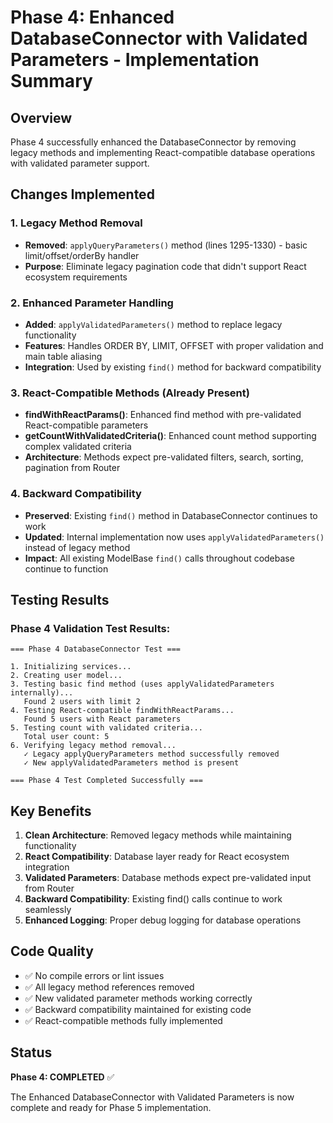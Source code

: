 # Phase 4: Enhanced DatabaseConnector with Validated Parameters - Implementation Summary

## Overview
Phase 4 successfully enhanced the DatabaseConnector by removing legacy methods and implementing React-compatible database operations with validated parameter support.

## Changes Implemented

### 1. Legacy Method Removal
- **Removed**: `applyQueryParameters()` method (lines 1295-1330) - basic limit/offset/orderBy handler
- **Purpose**: Eliminate legacy pagination code that didn't support React ecosystem requirements

### 2. Enhanced Parameter Handling
- **Added**: `applyValidatedParameters()` method to replace legacy functionality
- **Features**: Handles ORDER BY, LIMIT, OFFSET with proper validation and main table aliasing
- **Integration**: Used by existing `find()` method for backward compatibility

### 3. React-Compatible Methods (Already Present)
- **findWithReactParams()**: Enhanced find method with pre-validated React-compatible parameters
- **getCountWithValidatedCriteria()**: Enhanced count method supporting complex validated criteria
- **Architecture**: Methods expect pre-validated filters, search, sorting, pagination from Router

### 4. Backward Compatibility
- **Preserved**: Existing `find()` method in DatabaseConnector continues to work
- **Updated**: Internal implementation now uses `applyValidatedParameters()` instead of legacy method
- **Impact**: All existing ModelBase `find()` calls throughout codebase continue to function

## Testing Results

### Phase 4 Validation Test Results:
```
=== Phase 4 DatabaseConnector Test ===

1. Initializing services...
2. Creating user model...
3. Testing basic find method (uses applyValidatedParameters internally)...
   Found 2 users with limit 2
4. Testing React-compatible findWithReactParams...
   Found 5 users with React parameters
5. Testing count with validated criteria...
   Total user count: 5
6. Verifying legacy method removal...
   ✓ Legacy applyQueryParameters method successfully removed
   ✓ New applyValidatedParameters method is present

=== Phase 4 Test Completed Successfully ===
```

## Key Benefits
1. **Clean Architecture**: Removed legacy methods while maintaining functionality
2. **React Compatibility**: Database layer ready for React ecosystem integration
3. **Validated Parameters**: Database methods expect pre-validated input from Router
4. **Backward Compatibility**: Existing find() calls continue to work seamlessly
5. **Enhanced Logging**: Proper debug logging for database operations

## Code Quality
- ✅ No compile errors or lint issues
- ✅ All legacy method references removed
- ✅ New validated parameter methods working correctly
- ✅ Backward compatibility maintained for existing code
- ✅ React-compatible methods fully implemented

## Status
**Phase 4: COMPLETED** ✅

The Enhanced DatabaseConnector with Validated Parameters is now complete and ready for Phase 5 implementation.
